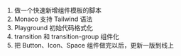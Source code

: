 1. 做一个快速新增组件模板的脚本
2. Monaco 支持 Tailwind 语法
3. Playground 初始代码格式化
4. transition 和 transition-group 组件化
5. 把 Button、Icon、Space 组件做完以后，更新一版到线上
